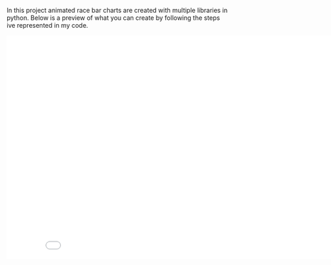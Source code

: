 In this project animated race bar charts are created with multiple libraries in python. Below is a preview of what you can create by following the steps ive represented in my code.



<iframe src='//gifs.com/embed/XLKVVv' frameborder='0' scrolling='no' width='864px' height='504px' style='-webkit-backface-visibility: hidden;-webkit-transform: scale(1);' ></iframe>
